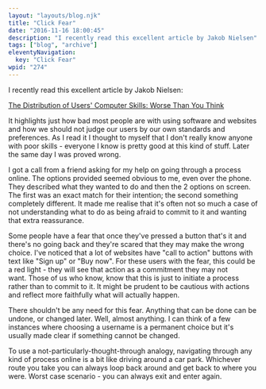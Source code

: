 ```yaml
---
layout: "layouts/blog.njk"
title: "Click Fear"
date: "2016-11-16 18:00:45"
description: "I recently read this excellent article by Jakob Nielsen"
tags: ["blog", "archive"]
eleventyNavigation:
  key: "Click Fear"
wpid: "274"
---
```


I recently read this excellent article by Jakob Nielsen:

<a href="https://www.nngroup.com/articles/computer-skill-levels/" target="_blank">The Distribution of Users' Computer Skills: Worse Than You Think</a>

It highlights just how bad most people are with using software and websites and how we should not judge our users by our own standards and preferences. As I read it I thought to myself that I don't really know anyone with poor skills - everyone I know is pretty good at this kind of stuff. Later the same day I was proved wrong.

I got a call from a friend asking for my help on going through a process online. The options provided seemed obvious to me, even over the phone. They described what they wanted to do and then the 2 options on screen. The first was an exact match for their intention; the second something completely different. It made me realise that it's often not so much a case of not understanding what to do as being afraid to commit to it and wanting that extra reassurance.

Some people have a fear that once they've pressed a button that's it and there's no going back and they're scared that they may make the wrong choice. I've noticed that a lot of websites have "call to action" buttons with text like "Sign up" or "Buy now". For these users with the fear, this could be a red light - they will see that action as a commitment they may not want. Those of us who know, know that this is just to initiate a process rather than to commit to it. It might be prudent to be cautious with actions and reflect more faithfully what will actually happen.

There shouldn't be any need for this fear. Anything that can be done can be undone, or changed later. Well, almost anything. I can think of a few instances where choosing a username is a permanent choice but it's usually made clear if something cannot be changed.

To use a not-particularly-thought-through analogy, navigating through any kind of process online is a bit like driving around a car park. Whichever route you take you can always loop back around and get back to where you were. Worst case scenario - you can always exit and enter again.
